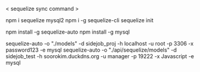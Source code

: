< sequelize sync command >

npm i sequelize mysql2
npm i -g sequelize-cli
sequelize init

npm install -g sequelize-auto
npm install -g mysql

sequelize-auto -o "./models" -d sidejob_proj -h localhost -u root -p 3306 -x password123 -e mysql
sequelize-auto -o "./api/sequelize/models" -d sidejob_test -h soorokim.duckdns.org -u manager -p 19222 -x Javascript -e mysql